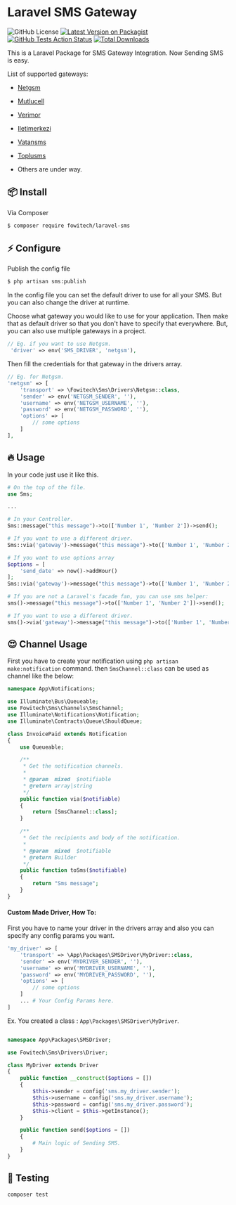 # Laravel SMS Gateway

![GitHub License](https://img.shields.io/github/license/fowitech/laravel-sms?style=for-the-badge)
[![Latest Version on Packagist](https://img.shields.io/packagist/v/fowitech/laravel-sms.svg?style=for-the-badge&logo=composer)](https://packagist.org/packages/fowitech/laravel-sms)
[![GitHub Tests Action Status](https://img.shields.io/github/workflow/status/fowitech/laravel-sms/Tests?label=tests&style=for-the-badge&logo=github)](https://github.com/fowitech/laravel-sms/actions?query=workflow%3ATests+branch%3Amaster)
[![Total Downloads](https://img.shields.io/packagist/dt/fowitech/laravel-sms.svg?style=for-the-badge&logo=laravel)](https://packagist.org/packages/fowitech/laravel-sms)

This is a Laravel Package for SMS Gateway Integration. Now Sending SMS is easy.

List of supported gateways:
- [Netgsm](https://www.netgsm.com.tr/)
- [Mutlucell](https://www.mutlucell.com.tr/)
- [Verimor](https://www.verimor.com.tr/)
- [Iletimerkezi](https://www.iletimerkezi.com/)
- [Vatansms](https://www.vatansms.com/)
- [Toplusms](https://toplusmspaketleri.com/)

- Others are under way.

## :package: Install

Via Composer

``` bash
$ composer require fowitech/laravel-sms
```

## :zap: Configure

Publish the config file

```bash
$ php artisan sms:publish
```

In the config file you can set the default driver to use for all your SMS. But you can also change the driver at runtime.

Choose what gateway you would like to use for your application. Then make that as default driver so that you don't have to specify that everywhere. But, you can also use multiple gateways in a project.

```php
// Eg. if you want to use Netgsm.
 'driver' => env('SMS_DRIVER', 'netgsm'),
```

Then fill the credentials for that gateway in the drivers array.

```php
// Eg. for Netgsm.
'netgsm' => [
    'transport' => \Fowitech\Sms\Drivers\Netgsm::class,
    'sender' => env('NETGSM_SENDER', ''),
    'username' => env('NETGSM_USERNAME', ''),
    'password' => env('NETGSM_PASSWORD', ''),
    'options' => [
        // some options
    ]
],
```

## :fire: Usage

In your code just use it like this.
```php
# On the top of the file.
use Sms;

...

# In your Controller.
Sms::message("this message")->to(['Number 1', 'Number 2'])->send();

# If you want to use a different driver.
Sms::via('gateway')->message("this message")->to(['Number 1', 'Number 2'])->send();

# If you want to use options array
$options = [
    'send_date' => now()->addHour()
];
Sms::via('gateway')->message("this message")->to(['Number 1', 'Number 2'])->send($options);

# If you are not a Laravel's facade fan, you can use sms helper:
sms()->message("this message")->to(['Number 1', 'Number 2'])->send();

# If you want to use a different driver.
sms()->via('gateway')->message("this message")->to(['Number 1', 'Number 2'])->send();
```

## :heart_eyes: Channel Usage

First you have to create your notification using `php artisan make:notification` command.
then `SmsChannel::class` can be used as channel like the below:

```php
namespace App\Notifications;

use Illuminate\Bus\Queueable;
use Fowitech\Sms\Channels\SmsChannel;
use Illuminate\Notifications\Notification;
use Illuminate\Contracts\Queue\ShouldQueue;

class InvoicePaid extends Notification
{
    use Queueable;

    /**
     * Get the notification channels.
     *
     * @param  mixed  $notifiable
     * @return array|string
     */
    public function via($notifiable)
    {
        return [SmsChannel::class];
    }

    /**
     * Get the recipients and body of the notification.
     *
     * @param  mixed  $notifiable
     * @return Builder
     */
    public function toSms($notifiable)
    {
        return "Sms message";
    }
}
```

#### Custom Made Driver, How To:

First you have to name your driver in the drivers array and also you can specify any config params you want.

```php
'my_driver' => [
    'transport' => \App\Packages\SMSDriver\MyDriver::class,
    'sender' => env('MYDRIVER_SENDER', ''),
    'username' => env('MYDRIVER_USERNAME', ''),
    'password' => env('MYDRIVER_PASSWORD', ''),
    'options' => [
        // some options
    ]
    ... # Your Config Params here.
]
```

Ex. You created a class : `App\Packages\SMSDriver\MyDriver`.

```php

namespace App\Packages\SMSDriver;

use Fowitech\Sms\Drivers\Driver;

class MyDriver extends Driver 
{
    public function __construct($options = [])
    {
        $this->sender = config('sms.my_driver.sender');
        $this->username = config('sms.my_driver.username');
        $this->password = config('sms.my_driver.password');
        $this->client = $this->getInstance();
    }

    public function send($options = [])
    {
        # Main logic of Sending SMS.
    }
}
```

## :microscope: Testing

``` bash
composer test
```
